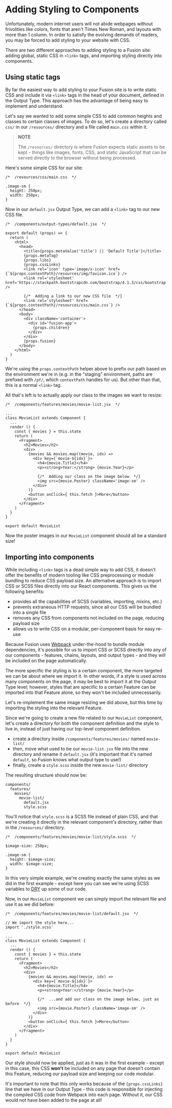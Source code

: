 
Adding Styling to Components
============================

Unfortunately, modern internet users will not abide webpages without frivolities like colors, fonts that aren't Times New Roman, and layouts with more than 1 column. In order to satisfy the evolving demands of readers, you may be forced to add styling to your website with CSS.

There are two different approaches to adding styling to a Fusion site: adding global, static CSS in `<link>` tags, and importing styling directly into components.

Using static  tags
------------------

By far the easiest way to add styling to your Fusion site is to write static CSS and include it via `<link>` tags in the head of your document, defined in the Output Type. This approach has the advantage of being easy to implement and understand.

Let's say we wanted to add some simple CSS to add common heights and classes to certain classes of images. To do so, let's create a directory called `css/` in our `/resources/` directory and a file called `main.css` within it.

> **NOTE**
> 
> The `/resources/` directory is where Fusion expects static assets to be kept - things like images, fonts, CSS, and static JavaScript that can be served directly to the browser without being processed.

Here's some simple CSS for our site:

    /*  /resources/css/main.css  */
    
    .image-sm {
      height: 250px;
      width: 250px;
    }
    

Now in our `default.jsx` Output Type, we can add a `<link>` tag to our new CSS file.

    /*  /components/output-types/default.jsx  */
    
    export default (props) => {
      return (
        <html>
          <head>
            <title>{props.metaValue('title') || 'Default Title'}</title>
            {props.metaTag}
            {props.libs}
            {props.cssLinks}
            <link rel='icon' type='image/x-icon' href={`${props.contextPath}/resources/img/favicon.ico`} />
            <link rel='stylesheet' href='https://stackpath.bootstrapcdn.com/bootstrap/4.1.3/css/bootstrap.min.css' />
    
            {/*  Adding a link to our new CSS file  */}
            <link rel='stylesheet' href={`${props.contextPath}/resources/css/main.css`} />
          </head>
          <body>
            <div className='container'>
              <div id='fusion-app'>
                {props.children}
              </div>
            </div>
            {props.fusion}
          </body>
        </html>
      )
    }
    

We're using the `props.contextPath` helper above to prefix our path based on the environment we're in (e.g. in the "staging" environment, paths are prefixed with `/pf/`, which `contextPath` handles for us). But other than that, this is a normal `<link>` tag.

All that's left is to actually apply our class to the images we want to resize:

    /*  /components/features/movies/movie-list.jsx  */
    
    ...
    class MovieList extends Component {
      ...
      render () {
        const { movies } = this.state
        return (
          <Fragment>
            <h2>Movies</h2>
            <div>
              {movies && movies.map((movie, idx) =>
                <div key={`movie-${idx}`}>
                  <h4>{movie.Title}</h4>
                  <p><strong>Year:</strong> {movie.Year}</p>
    
                  {/*  Adding our class on the image below  */}
                  <img src={movie.Poster} className='image-sm' />
                </div>
              )}
              <button onClick={ this.fetch }>More</button>
            </div>
          </Fragment>
        )
      }
    }
    
    export default MovieList
    

Now the poster images in our `MovieList` component should all be a standard size!

Importing into components
-------------------------

While including `<link>` tags is a dead simple way to add CSS, it doesn't offer the benefits of modern tooling like CSS preprocessing or module bundling to reduce CSS payload size. An alternative approach is to import CSS or SCSS files directly into our React components. This gives us the following benefits:

*   provides all the capabilities of SCSS (variables, importing, mixins, etc.)
*   prevents extraneous HTTP requests, since all our CSS will be bundled into a single file
*   removes any CSS from components not included on the page, reducing payload size
*   allows us to write CSS on a modular, per-component basis for easy re-use

Because Fusion uses [Webpack](https://webpack.js.org/) under-the-hood to bundle module dependencies, it's possible for us to import CSS or SCSS directly into any of our components - features, chains, layouts, and output types - and they will be included on the page automatically.

The more specific the styling is to a certain component, the more targeted we can be about where we import it. In other words, if a style is used across many components on the page, it may be best to import it at the Output Type level; however, styles that are specific to a certain Feature can be imported into that Feature alone, so they won't be included unnecessarily.

Let's re-implement the same image resizing we did above, but this time by importing the styling into the relevant Feature.

Since we're going to create a new file related to our `MovieList` component, let's create a directory for both the component definition and the style to live in, instead of just having our top-level component definition.

*   create a directory inside `/components/features/movies/` named `movie-list/`
*   then, move what used to be our `movie-list.jsx` file into the new directory and rename it `default.jsx` (it's important that it's named `default`, so Fusion knows what output type to use!)
*   finally, create a `style.scss` inside the new `movie-list/` directory

The resulting structure should now be:

    components/
      features/
        movies/
          movie-list/
            default.jsx
            style.scss
    

You'll notice that `style.scss` is a SCSS file instead of plain CSS, and that we're creating it directly in the relevant component's directory, rather than in the `/resources/` directory.

    /*  /components/features/movies/movie-list/style.scss  */
    
    $image-size: 250px;
    
    .image-sm {
      height: $image-size;
      width: $image-size;
    }
    

In this very simple example, we're creating exactly the same styles as we did in the first example - except here you can see we're using SCSS variables to [DRY](https://en.wikipedia.org/wiki/Don%27t_repeat_yourself) up some of our code.

Now, in our `MovieList` component we can simply import the relevant file and use it as we did before:

    /*  /components/features/movies/movie-list/default.jsx  */
    
    // We import the style here...
    import './style.scss'
    
    ...
    class MovieList extends Component {
      ...
      render () {
        const { movies } = this.state
        return (
          <Fragment>
            <h2>Movies</h2>
            <div>
              {movies && movies.map((movie, idx) =>
                <div key={`movie-${idx}`}>
                  <h4>{movie.Title}</h4>
                  <p><strong>Year:</strong> {movie.Year}</p>
    
                  {/*  ...and add our class on the image below, just as before  */}
                  <img src={movie.Poster} className='image-sm' />
                </div>
              )}
              <button onClick={ this.fetch }>More</button>
            </div>
          </Fragment>
        )
      }
    }
    
    export default MovieList
    

Our style should now be applied, just as it was in the first example - except in this case, this CSS **won't** be included on any page that doesn't contain this Feature, reducing our payload size and keeping our code modular.

It's important to note that this only works because of the `{props.cssLinks}` line that we have in our Output Type - this code is responsible for injecting the compiled CSS code from Webpack into each page. Without it, our CSS would not have been added to the page at all!